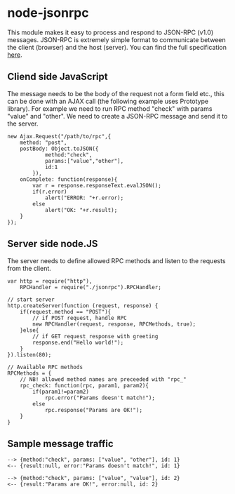 node-jsonrpc
============

This module makes it easy to process and respond to JSON-RPC (v1.0) messages.
JSON-RPC is extremely simple format to communicate between the client (browser) and the host (server). You can find the full specification [here](http://json-rpc.org/wiki/specification "RPC 1.0 Specification").

Cliend side JavaScript
----------------------

The message needs to be the body of the request not a form field etc., this can be done with an AJAX call (the following example uses Prototype library). For example we need to run RPC method "check" with params "value" and "other". We need to create a JSON-RPC message and send it to the server.

    new Ajax.Request("/path/to/rpc",{
        method: "post",
        postBody: Object.toJSON({
                method:"check",
                params:["value","other"],
                id:1
            }),
        onComplete: function(response){
            var r = response.responseText.evalJSON();
            if(r.error)
                alert("ERROR: "+r.error);
            else
                alert("OK: "+r.result);
        }
    });

Server side node.JS
-------------------

The server needs to define allowed RPC methods and listen to the requests from the client.

    var http = require("http"),
        RPCHandler = require("./jsonrpc").RPCHandler;

    // start server
    http.createServer(function (request, response) {
        if(request.method == "POST"){
            // if POST request, handle RPC
            new RPCHandler(request, response, RPCMethods, true);
        }else{
            // if GET request response with greeting
            response.end("Hello world!");
        }
    }).listen(80);

    // Available RPC methods
    RPCMethods = {
        // NB! allowed method names are preceeded with "rpc_"
        rpc_check: function(rpc, param1, param2){
            if(param1!=param2)
                rpc.error("Params doesn't match!");
            else
                rpc.response("Params are OK!");
        }
    }

Sample message traffic
----------------------

    --> {method:"check", params: ["value", "other"], id: 1}
    <-- {result:null, error:"Params doesn't match!", id: 1}

    --> {method:"check", params: ["value", "value"], id: 2}
    <-- {result:"Params are OK!", error:null, id: 2}
